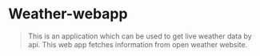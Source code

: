 # Weather-webapp

> This is an application which can be used to get live weather data by api.
> This web app fetches information from open weather website. 
